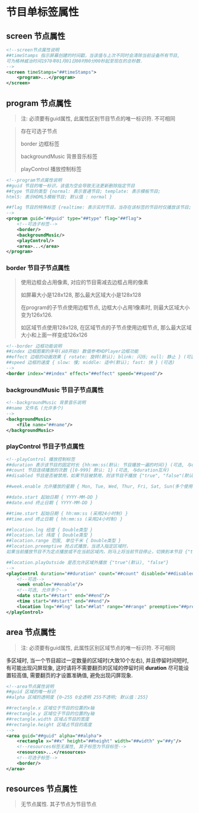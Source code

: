 # 节目单标签属性

## screen 节点属性

```xml
<!--screen节点属性说明
##timeStamps 指示屏幕创建的时间戳，当该值与上次不同时会清除当前设备所有节目, 
可为格林威治时间1970年01月01日00时00分00秒起至现在的总秒数.
-->
<screen timeStamps="##timeStamps">
    <program>...</program>
</screen>
```

## program 节点属性

> 注: 必须要有guid属性, 此属性区别节目节点的唯一标识符. 不可相同

> 存在可选子节点
> 
> border 边框标签
> 
> backgroundMusic 背景音乐标签
> 
> playControl 播放控制标签

```xml
<!--program节点属性说明
##guid 节目的唯一标识，该值为空会导致无法更新删除指定节目
##type 节目的类型 {normal: 表示普通节目; template: 表示模板节目; 
html5: 表示HDML5模板节目; 默认值 : normal }

##flag 节目的特殊标签 {realtime: 表示实时节目，当存在该标签的节目时仅播放该节目; 默认值: 空}(无用属性, 以移除)
-->
<program guid="##guid" type="##type" flag="##flag">
    <!--可选子标签-->
    <border/>
    <backgroundMusic/>
    <playControl/>
    <area>...</area>
</program>
```

### border 节目子节点属性

> 使用边框会占用像素, 对应的节目需减去边框占用的像素
> 
> 如屏幕大小是128x128, 那么最大区域大小是128x128
> 
> 在program的子节点使用边框节点, 边框大小占用1像素时, 则最大区域大小变为126x126.
> 
> 如区域节点使用128x128, 在区域节点的子节点使用边框节点, 那么最大区域大小和上面一样变成126x126

```xml
<!--border 边框功能说明
##index 边框图案的序号(从0开始) 数值参考HDPlayer边框功能
##effect 边框的动画效果 { rotate: 旋转(默认); blink: 闪烁; null: 静止 } (可选)
##speed 边框的速度 { slow: 慢; middle: 适中(默认); fast: 快 } (可选)
-->
<border index="##index" effect="##effect" speed="##speed"/>
```

### backgroundMusic 节目子节点属性

```xml
<!--backgroundMusic 背景音乐说明
##name 文件名 (允许多个)
-->
<backgroundMusic>
    <file name="##name"/>
</backgroundMusic>
```

### playControl 节目子节点属性

```xml
<!--playControl 播放控制标签
##duration 表示该节目的固定时长 {hh:mm:ss(默认: 节目播放一遍的时间)} (可选, 与count互斥)
##count 节目连续播放的次数 {[0-999] 默认: 1} (可选, 与duration互斥)
##disabled 节目是否被禁用，如果节目被禁用，则该节目不播放 {"true", "false"(默认)}

##week.enable 允许播放的星期 { Mon, Tue, Wed, Thur, Fri, Sat, Sun(多个使用","分隔) }

##date.start 起始日期 { YYYY-MM-DD }
##date.end 终止日期 { YYYY-MM-DD }

##time.start 起始日期 { hh:mm:ss (采用24小时制) }
##time.end 终止日期 { hh:mm:ss (采用24小时制) }

##location.lng 经度 { Double类型 }
##location.lat 纬度 { Double类型 }
##location.range 范围, 单位千米 { Double类型 }
##location.preemptive 抢占式播放，当进入指定区域时，
如果当前播放节目不为定点播放或不在当前区域内，则马上将当前节目停止，切换到本节目 {"true", "false"(默认)}

##location.playOutside 是否允许区域外播放 {"true"(默认), "false"}
-->
<playControl duration="##duration" count="##count" disabled="##disabled">
    <!--可选-->
    <week enable="##enable"/>
    <!--可选, 允许多个-->
    <date start="##start" end="##end"/>
    <time start="##start" end="##end"/>
    <location lng="##lng" lat="##lat" range="##range" preemptive="##preemptive" playOutside="##playOutside"/>
</playControl>
```

## area 节点属性

> 注: 必须要有guid属性, 此属性区别区域节点的唯一标识符. 不可相同

多区域时, 当一个节目超过一定数量的区域时(大致10个左右), 并且停留时间短时, 有可能出现闪屏现象, 这时请将不需要翻页的区域的停留时间 **duration** 尽可能设置较高值, 需要翻页的才设置准确值, 避免出现闪屏现象.

```xml
<!--area节点属性说明
##guid 区域的唯一标识
##alpha 区域的透明度 {0~255 0全透明 255不透明; 默认值：255}

##rectangle.x 区域位于节目的位置的x轴
##rectangle.y 区域位于节目的位置的y轴
##rectangle.width 区域占节目的宽度
##rectangle.height 区域占节目的高度
-->
<area guid="##guid" alpha="##alpha">
    <rectangle x="##x" height="##height" width="##width" y="##y"/>
    <!--resources标签无属性, 其子标签为节目标签-->
    <resources>...</resources>
    <!--可选子标签-->
    <border/>
</area>
```

## resources 节点属性

> 无节点属性. 其子节点为节目节点